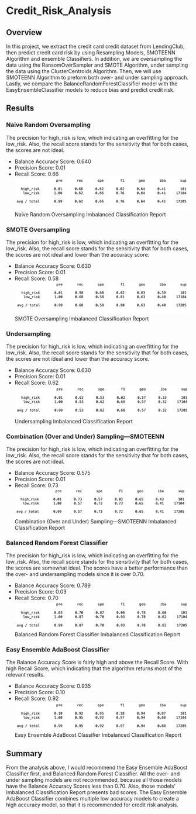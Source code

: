 # Credit_Risk_Analysis
## Overview
In this project, we extract the credit card credit dataset from LendingClub, then predict credit card risk by using Resampling Models, SMOTEENN Algorithm and ensemble Classifiers. In addition, we are oversampling the data using the RansomOverSampler and SMOTE Algorithm, under sampling the data using the ClusterCentroids Algorithm. Then, we will use SMOTEENN Algorithm to preform both over- and under sampling approach. Lastly, we compare the BalanceRandomForestClassifier model with the EasyEnsembleClassifier models to reduce bias and predict credit risk.

## Results
### Naive Random Oversampling
The precision for high_risk is low, which indicating an overfitting for the low_risk. Also, the recall score stands for the sensitivity that for both cases, the scores are not ideal. 
- Balance Accuracy Score: 0.640
- Precision Score: 0.01
- Recall Score: 0.66
<br> ![random_oversampling.png](Module-17-Challenge-Resources/images/random_oversampling.png)
<br> Naive Random Oversampling Imbalanced Classification Report
### SMOTE Oversampling
The precision for high_risk is low, which indicating an overfitting for the low_risk. Also, the recall score stands for the sensitivity that for both cases, the scores are not ideal and lower than the accuracy score. 
- Balance Accuracy Score: 0.630
- Precision Score: 0.01
- Recall Score: 0.58
<br> ![SMOTE_oversampling.png](Module-17-Challenge-Resources/images/SMOTE_oversampling.png)
<br>  SMOTE Oversampling Imbalanced Classification Report

### Undersampling
The precision for high_risk is low, which indicating an overfitting for the low_risk. Also, the recall score stands for the sensitivity that for both cases, the scores are not ideal and lower than the accuracy score.
- Balance Accuracy Score: 0.630
- Precision Score: 0.01
- Recall Score: 0.62
<br> ![undersampling.png](Module-17-Challenge-Resources/images/undersampling.png)
<br> Undersampling Imbalanced Classification Report

### Combination (Over and Under) Sampling—SMOTEENN
The precision for high_risk is low, which indicating an overfitting for the low_risk. Also, the recall score stands for the sensitivity that for both cases, the scores are not ideal.
- Balance Accuracy Score: 0.575
- Precision Score: 0.01
- Recall Score: 0.73
<br> ![SMOTEENN.png](Module-17-Challenge-Resources/images/SMOTEENN.png)
<br> Combination (Over and Under) Sampling—SMOTEENN Imbalanced Classification Report

### Balanced Random Forest Classifier
The precision for high_risk is low, which indicating an overfitting for the low_risk. Also, the recall score stands for the sensitivity that for both cases, the scores are somewhat ideal. The scores have a better performance than the over- and undersampling models since it is over 0.70.
- Balance Accuracy Score: 0.789
- Precision Score: 0.03
- Recall Score: 0.70
<br> ![random_forest.png](Module-17-Challenge-Resources/images/random_forest.png)
<br> Balanced Random Forest Classifier Imbalanced Classification Report

### Easy Ensemble AdaBoost Classifier
The Balance Accuracy Score is fairly high and above the Recall Score. With high Recall Score, which indicating that the algorithm returns most of the relevant results. 
- Balance Accuracy Score: 0.935
- Precision Score: 0.10
- Recall Score: 0.92
<br> ![easy_ensemble.png](Module-17-Challenge-Resources/images/easy_ensemble.png)
<br>  Easy Ensemble AdaBoost Classifier Imbalanced Classification Report

## Summary
From the analysis above, I would recommend the Easy Ensemble AdaBoost Classifier first, and Balanced Random Forest Classifier. All the over- and under sampling models are not recommended, because all those models have the Balance Accuracy Scores less than 0.70. Also, those models’ Imbalanced Classification Report presents bad scores. The Easy Ensemble AdaBoost Classifier combines multiple low accuracy models to create a high accuracy model, so that it is recommended for credit risk analysis.
